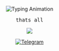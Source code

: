 <p align="center">
  <img src="https://readme-typing-svg.demolab.com?font=Montserrat&weight=700&size=26&duration=1500&pause=1000&color=FF0000&center=true&vCenter=true&repeat=true&width=435&lines=Alexey&color=00FF00&lines=finansist1" alt="Typing Animation" />
</p>

<p align="center">
  <samp>
    thats all
  </samp>
</p>

<p align="center">
  <a href="https://skillicons.dev">
    <img src="https://skillicons.dev/icons?i=python,git,postgresql,linux" />
  </a>
</p>

<p align="center">
  <a href="https://t.me/financisst">
    <img src="https://img.shields.io/badge/Telegram-@financisst-5D8FF3?style=flat-square&logo=telegram" alt="Telegram" />
  </a>
</p>
